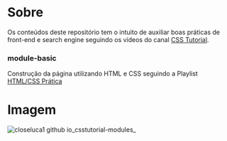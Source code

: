 # Sobre
Os conteúdos deste repositório tem o intuito de auxiliar boas práticas de front-end e search engine seguindo os vídeos do canal <a href="https://www.youtube.com/channel/UC7xfQeNv9n81KZcg4afXDVg" target="_blank">CSS Tutorial</a>.

### module-basic
Construção da página utilizando HTML e CSS seguindo a Playlist <a href="https://www.youtube.com/playlist?list=PLrEOSO92MNulwlhmm7_ObwVGl7SLw7yDq" target="_blank">HTML/CSS Prática</a>



# Imagem
![closeluca1 github io_csstutorial-modules_](https://user-images.githubusercontent.com/57973233/155763105-518c537b-aabf-4fbe-809c-7cff398317a5.png)
